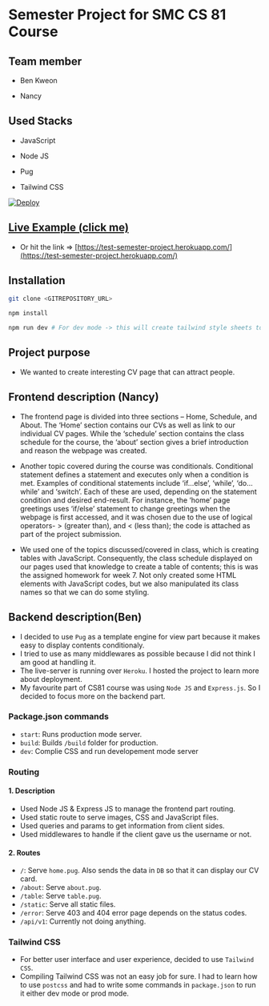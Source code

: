 # Semester Project for SMC CS 81 Course

## Team member

- Ben Kweon

- Nancy 

## Used Stacks

- JavaScript

- Node JS

- Pug

- Tailwind CSS

[![Deploy](https://www.herokucdn.com/deploy/button.svg)](https://heroku.com/deploy)

## [Live Example (click me)](https://test-semester-project.herokuapp.com/)

- Or hit the link => [https://test-semester-project.herokuapp.com/](https://test-semester-project.herokuapp.com/)
## Installation

```bash
git clone <GITREPOSITORY_URL>

npm install

npm run dev # For dev mode -> this will create tailwind style sheets too
```

## Project purpose

- We wanted to create interesting CV page that can attract people.
## Frontend description (Nancy)

- The frontend page is divided into three sections – Home, Schedule, and About. The ‘Home’ section contains our CVs as well as link to our individual CV pages. While the ‘schedule’ section contains the class schedule for the course, the ‘about’ section gives a brief introduction and reason the webpage was created.

- Another topic covered during the course was conditionals. Conditional statement defines a statement and executes only when a condition is met. Examples of conditional statements include ‘if…else’, ‘while’, ‘do…while’ and ‘switch’. Each of these are used, depending on the statement condition and desired end-result. For instance, the ‘home’ page greetings uses ‘if/else’ statement to change greetings when the webpage is first accessed, and it was chosen due to the use of logical operators- > (greater than), and < (less than); the code is attached as part of the project submission.

- We used one of the topics discussed/covered in class, which is creating tables with JavaScript. Consequently, the class schedule displayed on our pages used that knowledge to create a table of contents; this is was the assigned homework for week 7. Not only created some HTML elements with JavaScript codes, but we also manipulated its class names so that we can do some styling.
  
## Backend description(Ben)

- I decided to use `Pug` as a template engine for view part because it makes easy to display contents conditionaly.
- I tried to use as many middlewares as possible because I did not think I am good at handling it.
- The live-server is running over `Heroku`. I hosted the project to learn more about deployment.
- My favourite part of CS81 course was using `Node JS` and `Express.js`. So I decided to focus more on the backend part.

### Package.json commands

- `start`: Runs production mode server.
- `build`: Builds `/build` folder for production.
- `dev`: Complie CSS and run developement mode server

### Routing

#### 1. Description

- Used Node JS & Express JS to manage the frontend part routing.
- Used static route to serve images, CSS and JavaScript files.
- Used queries and params to get information from client sides.
- Used middlewares to handle if the client gave us the username or not.

#### 2. Routes

- `/`: Serve `home.pug`. Also sends the data in `DB` so that it can display our CV card.
- `/about`: Serve `about.pug`.
- `/table`: Serve `table.pug`. 
- `/static`: Serve all static files.
- `/error`: Serve 403 and 404 error page depends on the status codes.
- `/api/v1`: Currently not doing anything.

### Tailwind CSS

- For better user interface and user experience, decided to use `Tailwind CSS`.
- Compiling Tailwind CSS was not an easy job for sure. I had to learn how to use `postcss` and had to write some commands in `package.json` to run it either dev mode or prod mode.
